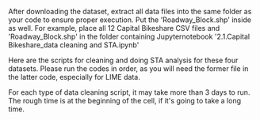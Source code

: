 After downloading the dataset, extract all data files into the same folder as your code to ensure proper execution. Put the 'Roadway_Block.shp' inside as well. For example, place all 12 Capital Bikeshare CSV files and 'Roadway_Block.shp' in the folder containing Jupyternotebook '2.1.Capital Bikeshare_data cleaning and STA.ipynb'

Here are the scripts for cleaning and doing STA analysis for these four datasets. Please run the codes in order, as you will need the former file in the latter code, especially for LIME data.

For each type of data cleaning script, it may take more than 3 days to run. The rough time is at the beginning of the cell, if it's going to take a long time.
